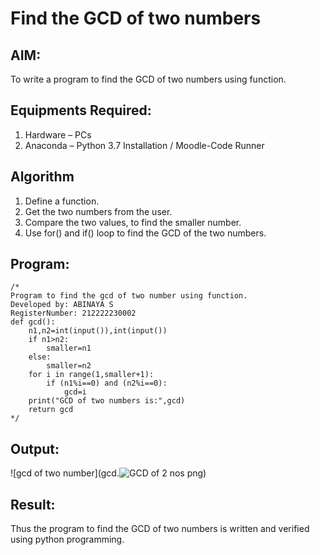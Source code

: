 # Find the GCD of two numbers

## AIM:
To write a program to find the GCD of two numbers using function.

## Equipments Required:
1. Hardware – PCs
2. Anaconda – Python 3.7 Installation / Moodle-Code Runner

## Algorithm
1. Define a function.
2. Get the two numbers from the user.
3. Compare the two values, to find the smaller number.
4. Use for() and if() loop to find the GCD of the two numbers.

## Program:
```
/*
Program to find the gcd of two number using function.
Developed by: ABINAYA S
RegisterNumber: 212222230002 
def gcd():
    n1,n2=int(input()),int(input())
    if n1>n2:
        smaller=n1
    else:
        smaller=n2
    for i in range(1,smaller+1):
        if (n1%i==0) and (n2%i==0):
            gcd=i
    print("GCD of two numbers is:",gcd)
    return gcd
*/
```

## Output:
![gcd of two number](gcd.![GCD of 2 nos](https://github.com/abinayasangeetha/GCD-of-two-numbers/assets/119393675/1298ee54-69a2-4fb4-b856-bb3f53af0908)
png)


## Result:
Thus the program to find the GCD of two numbers is written and verified using python programming.

